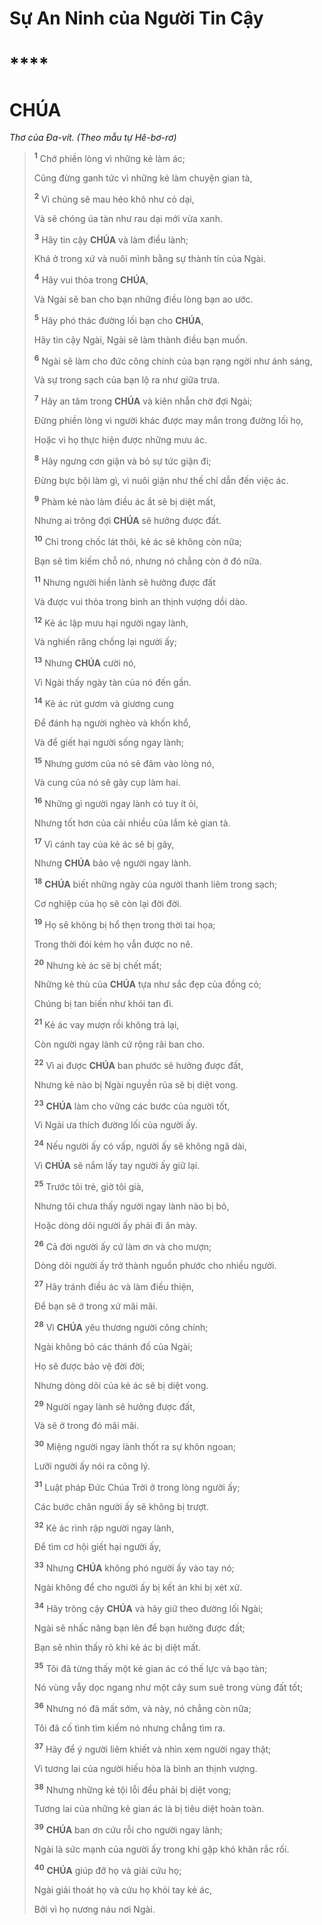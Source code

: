 # Sự An Ninh của Người Tin Cậy

# ****

# CHÚA
*Thơ của Đa-vít. (Theo mẫu tự Hê-bơ-rơ)*

> <sup><b>1</b></sup> Chớ phiền lòng vì những kẻ làm ác;
>
> Cũng đừng ganh tức vì những kẻ làm chuyện gian tà,
>
> <sup><b>2</b></sup> Vì chúng sẽ mau héo khô như cỏ dại,
>
> Và sẽ chóng úa tàn như rau dại mới vừa xanh.
>
> <sup><b>3</b></sup> Hãy tin cậy **CHÚA** và làm điều lành;
>
> Khá ở trong xứ và nuôi mình bằng sự thành tín của Ngài.
>
> <sup><b>4</b></sup> Hãy vui thỏa trong **CHÚA**,
>
> Và Ngài sẽ ban cho bạn những điều lòng bạn ao ước.
>
> <sup><b>5</b></sup> Hãy phó thác đường lối bạn cho **CHÚA**,
>
> Hãy tin cậy Ngài, Ngài sẽ làm thành điều bạn muốn.
>
> <sup><b>6</b></sup> Ngài sẽ làm cho đức công chính của bạn rạng ngời như ánh sáng,
>
> Và sự trong sạch của bạn lộ ra như giữa trưa.
>
> <sup><b>7</b></sup> Hãy an tâm trong **CHÚA** và kiên nhẫn chờ đợi Ngài;
>
> Đừng phiền lòng vì người khác được may mắn trong đường lối họ,
>
> Hoặc vì họ thực hiện được những mưu ác.
>
> <sup><b>8</b></sup> Hãy ngưng cơn giận và bỏ sự tức giận đi;
>
> Đừng bực bội làm gì, vì nuôi giận như thế chỉ dẫn đến việc ác.
>
> <sup><b>9</b></sup> Phàm kẻ nào làm điều ác ắt sẽ bị diệt mất,
>
> Nhưng ai trông đợi **CHÚA** sẽ hưởng được đất.
>
> <sup><b>10</b></sup> Chỉ trong chốc lát thôi, kẻ ác sẽ không còn nữa;
>
> Bạn sẽ tìm kiếm chỗ nó, nhưng nó chẳng còn ở đó nữa.
>
> <sup><b>11</b></sup> Nhưng người hiền lành sẽ hưởng được đất
>
> Và được vui thỏa trong bình an thịnh vượng dồi dào.
>
> <sup><b>12</b></sup> Kẻ ác lập mưu hại người ngay lành,
>
> Và nghiến răng chống lại người ấy;
>
> <sup><b>13</b></sup> Nhưng **CHÚA** cười nó,
>
> Vì Ngài thấy ngày tàn của nó đến gần.
>
> <sup><b>14</b></sup> Kẻ ác rút gươm và giương cung
>
> Để đánh hạ người nghèo và khốn khổ,
>
> Và để giết hại người sống ngay lành;
>
> <sup><b>15</b></sup> Nhưng gươm của nó sẽ đâm vào lòng nó,
>
> Và cung của nó sẽ gãy cụp làm hai.
>
> <sup><b>16</b></sup> Những gì người ngay lành có tuy ít ỏi,
>
> Nhưng tốt hơn của cải nhiều của lắm kẻ gian tà.
>
> <sup><b>17</b></sup> Vì cánh tay của kẻ ác sẽ bị gãy,
>
> Nhưng **CHÚA** bảo vệ người ngay lành.
>
> <sup><b>18</b></sup> **CHÚA** biết những ngày của người thanh liêm trong sạch;
>
> Cơ nghiệp của họ sẽ còn lại đời đời.
>
> <sup><b>19</b></sup> Họ sẽ không bị hổ thẹn trong thời tai họa;
>
> Trong thời đói kém họ vẫn được no nê.
>
> <sup><b>20</b></sup> Nhưng kẻ ác sẽ bị chết mất;
>
> Những kẻ thù của **CHÚA** tựa như sắc đẹp của đồng cỏ;
>
> Chúng bị tan biến như khói tan đi.
>
> <sup><b>21</b></sup> Kẻ ác vay mượn rồi không trả lại,
>
> Còn người ngay lành cứ rộng rãi ban cho.
>
> <sup><b>22</b></sup> Vì ai được **CHÚA** ban phước sẽ hưởng được đất,
>
> Nhưng kẻ nào bị Ngài nguyền rủa sẽ bị diệt vong.
>
> <sup><b>23</b></sup> **CHÚA** làm cho vững các bước của người tốt,
>
> Vì Ngài ưa thích đường lối của người ấy.
>
> <sup><b>24</b></sup> Nếu người ấy có vấp, người ấy sẽ không ngã dài,
>
> Vì **CHÚA** sẽ nắm lấy tay người ấy giữ lại.
>
> <sup><b>25</b></sup> Trước tôi trẻ, giờ tôi già,
>
> Nhưng tôi chưa thấy người ngay lành nào bị bỏ,
>
> Hoặc dòng dõi người ấy phải đi ăn mày.
>
> <sup><b>26</b></sup> Cả đời người ấy cứ làm ơn và cho mượn;
>
> Dòng dõi người ấy trở thành nguồn phước cho nhiều người.
>
> <sup><b>27</b></sup> Hãy tránh điều ác và làm điều thiện,
>
> Để bạn sẽ ở trong xứ mãi mãi.
>
> <sup><b>28</b></sup> Vì **CHÚA** yêu thương người công chính;
>
> Ngài không bỏ các thánh đồ của Ngài;
>
> Họ sẽ được bảo vệ đời đời;
>
> Nhưng dòng dõi của kẻ ác sẽ bị diệt vong.
>
> <sup><b>29</b></sup> Người ngay lành sẽ hưởng được đất,
>
> Và sẽ ở trong đó mãi mãi.
>
> <sup><b>30</b></sup> Miệng người ngay lành thốt ra sự khôn ngoan;
>
> Lưỡi người ấy nói ra công lý.
>
> <sup><b>31</b></sup> Luật pháp Đức Chúa Trời ở trong lòng người ấy;
>
> Các bước chân người ấy sẽ không bị trượt.
>
> <sup><b>32</b></sup> Kẻ ác rình rập người ngay lành,
>
> Để tìm cơ hội giết hại người ấy,
>
> <sup><b>33</b></sup> Nhưng **CHÚA** không phó người ấy vào tay nó;
>
> Ngài không để cho người ấy bị kết án khi bị xét xử.
>
> <sup><b>34</b></sup> Hãy trông cậy **CHÚA** và hãy giữ theo đường lối Ngài;
>
> Ngài sẽ nhấc nâng bạn lên để bạn hưởng được đất;
>
> Bạn sẽ nhìn thấy rõ khi kẻ ác bị diệt mất.
>
> <sup><b>35</b></sup> Tôi đã từng thấy một kẻ gian ác có thế lực và bạo tàn;
>
> Nó vùng vẫy dọc ngang như một cây sum suê trong vùng đất tốt;
>
> <sup><b>36</b></sup> Nhưng nó đã mất sớm, và này, nó chẳng còn nữa;
>
> Tôi đã cố tình tìm kiếm nó nhưng chẳng tìm ra.
>
> <sup><b>37</b></sup> Hãy để ý người liêm khiết và nhìn xem người ngay thật;
>
> Vì tương lai của người hiếu hòa là bình an thịnh vượng.
>
> <sup><b>38</b></sup> Nhưng những kẻ tội lỗi đều phải bị diệt vong;
>
> Tương lai của những kẻ gian ác là bị tiêu diệt hoàn toàn.
>
> <sup><b>39</b></sup> **CHÚA** ban ơn cứu rỗi cho người ngay lành;
>
> Ngài là sức mạnh của người ấy trong khi gặp khó khăn rắc rối.
>
> <sup><b>40</b></sup> **CHÚA** giúp đỡ họ và giải cứu họ;
>
> Ngài giải thoát họ và cứu họ khỏi tay kẻ ác,
>
> Bởi vì họ nương náu nơi Ngài.
